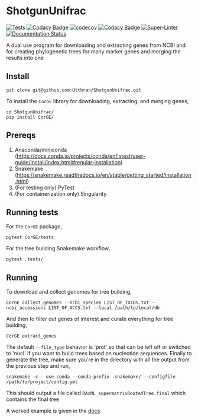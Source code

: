 # ShotgunUnifrac

<!--Begin status badges-->
[![Tests](https://github.com/Ulthran/ShotgunUnifrac/actions/workflows/test.yml/badge.svg)](https://github.com/Ulthran/ShotgunUnifrac/actions/workflows/test.yml)
[![Codacy Badge](https://app.codacy.com/project/badge/Grade/8a4d6355e9904ff0b120b2c276e438aa)](https://app.codacy.com/gh/Ulthran/ShotgunUnifrac/dashboard?utm_source=gh&utm_medium=referral&utm_content=&utm_campaign=Badge_grade)
[![codecov](https://codecov.io/gh/Ulthran/ShotgunUnifrac/branch/master/graph/badge.svg?token=N9KSWRS4XG)](https://codecov.io/gh/Ulthran/ShotgunUnifrac)
[![Codacy Badge](https://app.codacy.com/project/badge/Grade/8a4d6355e9904ff0b120b2c276e438aa)](https://www.codacy.com/gh/Ulthran/ShotgunUnifrac/dashboard?utm_source=github.com&amp;utm_medium=referral&amp;utm_content=Ulthran/ShotgunUnifrac&amp;utm_campaign=Badge_Grade)
[![Super-Linter](https://github.com/Ulthran/ShotgunUnifrac/actions/workflows/linter.yml/badge.svg)](https://github.com/Ulthran/ShotgunUnifrac/actions/workflows/linter.yml)
[![Documentation Status](https://readthedocs.org/projects/shotgununifrac/badge/?version=stable)](https://shotgununifrac.readthedocs.io/en/stable/?badge=stable)
<!--End status badges-->

A dual use program for downloading and extracting genes from NCBI and for creating phylogenetic trees for many marker genes and merging the results into one

## Install

    git clone git@github.com:Ulthran/ShotgunUnifrac.git

To install the `CorGE` library for downloading, extracting, and merging genes,

    cd ShotgunUnifrac/
    pip install CorGE/

## Prereqs

1.  Anaconda/miniconda (https://docs.conda.io/projects/conda/en/latest/user-guide/install/index.html#regular-installation)
2.  Snakemake (https://snakemake.readthedocs.io/en/stable/getting_started/installation.html)
3.  (For testing only) PyTest
4.  (For containerization only) Singularity

## Running tests

For the `CorGE` package,

    pytest CorGE/tests

For the tree building Snakemake workflow,

    pytest .tests/

## Running

To download and collect genomes for tree building,

    CorGE collect_genomes --ncbi_species LIST_OF_TXIDS.txt --ncbi_accessions LIST_OF_ACCS.txt --local /path/to/local/db

And then to filter out genes of interest and curate everything for tree building,

    CorGE extract_genes

The default `--file_type` behavior is 'prot' so that can be left off or switched to 'nucl' if you want to build trees based on nucleotide sequences. Finally to generate the tree, make sure you're in the directory with all the output from the previous step and run,

    snakemake -c --use-conda --conda-prefix .snakemake/ --configfile /path/to/project/config.yml

This should output a file called `RAxML_supermatrixRootedTree.final` which contains the final tree

A worked example is given in the [docs](https://shotgununifrac.readthedocs.io/en/stable/quickstart.html).
